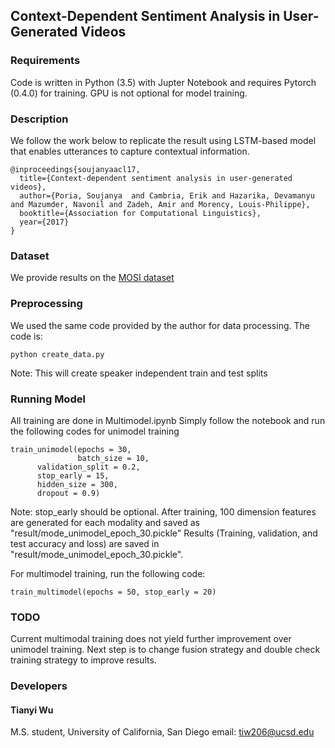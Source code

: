 ## Context-Dependent Sentiment Analysis in User-Generated Videos

### Requirements
Code is written in Python (3.5) with Jupter Notebook and requires Pytorch (0.4.0) for training. GPU is not optional for model training.

### Description
We follow the work below to replicate the result using LSTM-based model that enables utterances to capture contextual information.
```
@inproceedings{soujanyaacl17,
  title={Context-dependent sentiment analysis in user-generated videos},
  author={Poria, Soujanya  and Cambria, Erik and Hazarika, Devamanyu and Mazumder, Navonil and Zadeh, Amir and Morency, Louis-Philippe},
  booktitle={Association for Computational Linguistics},
  year={2017}
}
```

### Dataset
We provide results on the [MOSI dataset](https://arxiv.org/pdf/1606.06259.pdf)  

### Preprocessing

We used the same code provided by the author for data processing.
The code is: 

```
python create_data.py
```

Note: This will create speaker independent train and test splits 

### Running Model

All training are done in Multimodel.ipynb
Simply follow the notebook and run the following codes for unimodel training 

```
train_unimodel(epochs = 30, 
               batch_size = 10,
      validation_split = 0.2, 
      stop_early = 15, 
      hidden_size = 300, 
      dropout = 0.9)
```
Note: stop_early should be optional.
After training, 100 dimension features are generated for each modality and saved as "result/mode_unimodel_epoch_30.pickle"
Results (Training, validation, and test accuracy and loss) are saved in "result/mode_unimodel_epoch_30.pickle".

For multimodel training, run the following code:
```
train_multimodel(epochs = 50, stop_early = 20)
```

### TODO

Current multimodal training does not yield further improvement over unimodel training. Next step is to change fusion strategy and double check training strategy to improve results.

### Developers

#### Tianyi Wu
M.S. student, University of California, San Diego
email: tiw206@ucsd.edu  
 




